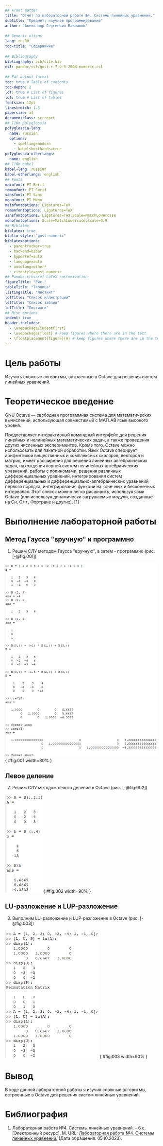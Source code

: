 ```yaml
---
## Front matter
title: "Отчёт по лабораторной работе №4. Системы линейных уравнений."
subtitle: "Предмет: научное программирование"
author: "Александр Сергеевич Баклашов"

## Generic otions
lang: ru-RU
toc-title: "Содержание"

## Bibliography
bibliography: bib/cite.bib
csl: pandoc/csl/gost-r-7-0-5-2008-numeric.csl

## Pdf output format
toc: true # Table of contents
toc-depth: 2
lof: true # List of figures
lot: true # List of tables
fontsize: 12pt
linestretch: 1.5
papersize: a4
documentclass: scrreprt
## I18n polyglossia
polyglossia-lang:
  name: russian
  options:
	- spelling=modern
	- babelshorthands=true
polyglossia-otherlangs:
  name: english
## I18n babel
babel-lang: russian
babel-otherlangs: english
## Fonts
mainfont: PT Serif
romanfont: PT Serif
sansfont: PT Sans
monofont: PT Mono
mainfontoptions: Ligatures=TeX
romanfontoptions: Ligatures=TeX
sansfontoptions: Ligatures=TeX,Scale=MatchLowercase
monofontoptions: Scale=MatchLowercase,Scale=0.9
## Biblatex
biblatex: true
biblio-style: "gost-numeric"
biblatexoptions:
  - parentracker=true
  - backend=biber
  - hyperref=auto
  - language=auto
  - autolang=other*
  - citestyle=gost-numeric
## Pandoc-crossref LaTeX customization
figureTitle: "Рис."
tableTitle: "Таблица"
listingTitle: "Листинг"
lofTitle: "Список иллюстраций"
lotTitle: "Список таблиц"
lolTitle: "Листинги"
## Misc options
indent: true
header-includes:
  - \usepackage{indentfirst}
  - \usepackage{float} # keep figures where there are in the text
  - \floatplacement{figure}{H} # keep figures where there are in the text
---
```


# Цель работы

Изучить сложные алгоритмы, встроенные в Octave для решения систем линейных уравнений.

# Теоретическое введение

GNU Octave — свободная программная система для математических вычислений, использующая совместимый с MATLAB язык высокого уровня.

Предоставляет интерактивный командный интерфейс для решения линейных и нелинейных математических задач, а также проведения других численных экспериментов. Кроме того, Octave можно использовать для пакетной обработки. Язык Octave оперирует арифметикой вещественных и комплексных скаляров, векторов и матриц, имеет расширения для решения линейных алгебраических задач, нахождения корней систем нелинейных алгебраических уравнений, работы с полиномами, решения различных дифференциальных уравнений, интегрирования систем дифференциальных и дифференциально-алгебраических уравнений первого порядка, интегрирования функций на конечных и бесконечных интервалах. Этот список можно легко расширить, используя язык Octave (или используя динамически загружаемые модули, созданные на Си, C++, Фортране и других). [1]

# Выполнение лабораторной работы

## Метод Гаусса "вручную" и программно

1. Решим СЛУ методом Гаусса "вручную", а затем - программно (рис. [-@fig:001])

![Гаусс вручную и программно](image/1.png){ #fig:001 width=80% }

## Левое деление

2. Решим СЛУ методом левого деление в Octave (рис. [-@fig:002])

![Левое деление](image/2.png){ #fig:002 width=90% }

## LU-разложение и LUP-разложение 

3. Выполним LU-разложение и LUP-разложение в Octave (рис. [-@fig:003])

![LU-разложение и LUP-разложение](image/3.png){ #fig:003 width=90% }

# Вывод

В ходе данной лабораторной работы я изучил сложные алгоритмы, встроенные в Octave для решения систем линейных уравнений.

# Библиография

1. Лабораторная работа №4. Системы линейных уравнений. - 6 с. [Электронный ресурс]. М. URL: [Лабораторная работа №4. Системы линейных уравнений.](https://esystem.rudn.ru/pluginfile.php/2089337/mod_resource/content/3/004-gauss.pdf) (Дата обращения: 05.10.2023).